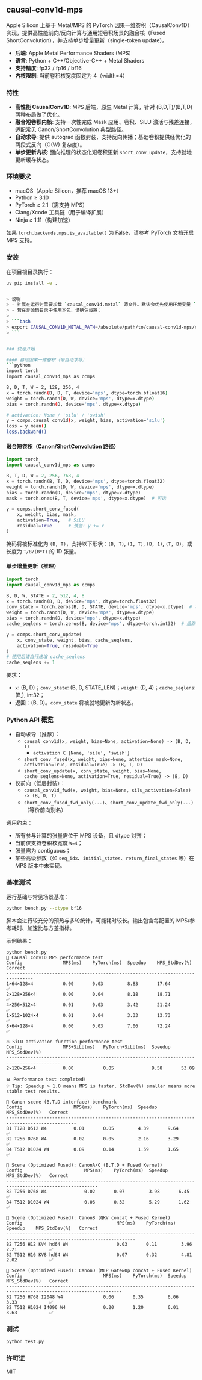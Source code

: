 ## causal-conv1d-mps

Apple Silicon 上基于 Metal/MPS 的 PyTorch 因果一维卷积（CausalConv1D）实现，提供高性能前向/反向计算与通用短卷积场景的融合核（Fused ShortConvolution），并支持单步增量更新（single-token update）。

- **后端**: Apple Metal Performance Shaders (MPS)
- **语言**: Python + C++/Objective-C++ + Metal Shaders
- **支持精度**: fp32 / fp16 / bf16
- **内核限制**: 当前卷积核宽度固定为 4（width=4）


### 特性
- **高性能 CausalConv1D**: MPS 后端，原生 Metal 计算，针对 (B,D,T)/(B,T,D) 两种布局做了优化。
- **融合短卷积内核**: 支持一次性完成 Mask 应用、卷积、SiLU 激活与残差连接，适配常见 Canon/ShortConvolution 典型路径。
- **自动求导**: 提供 autograd 函数封装，支持反向传播；基础卷积提供经优化的两段式反向（O(W) 复杂度）。
- **单步更新内核**: 面向推理的状态化短卷积更新 `short_conv_update`，支持就地更新缓存状态。


### 环境要求
- macOS（Apple Silicon，推荐 macOS 13+）
- Python ≥ 3.10
- PyTorch ≥ 2.1（需支持 MPS）
- Clang/Xcode 工具链（用于编译扩展）
- Ninja ≥ 1.11（构建加速）

如果 `torch.backends.mps.is_available()` 为 False，请参考 PyTorch 文档开启 MPS 支持。


### 安装
在项目根目录执行：

```bash
uv pip install -e .


> 说明
> - 扩展在运行时需要加载 `causal_conv1d.metal` 源文件。默认会优先使用环境变量 `CAUSAL_CONV1D_METAL_PATH` 指定的路径；若未设置，会尝试从仓库根目录或当前工作目录查找同名文件。
> - 若在非源码目录中使用本包，请确保设置：
>
> ```bash
> export CAUSAL_CONV1D_METAL_PATH=/absolute/path/to/causal-conv1d-mps/causal_conv1d.metal
> ```


### 快速开始

#### 基础因果一维卷积（带自动求导）
```python
import torch
import causal_conv1d_mps as ccmps

B, D, T, W = 2, 128, 256, 4
x = torch.randn(B, D, T, device='mps', dtype=torch.bfloat16)
weight = torch.randn(D, W, device='mps', dtype=x.dtype)
bias = torch.randn(D, device='mps', dtype=x.dtype)

# activation: None / 'silu' / 'swish'
y = ccmps.causal_conv1d(x, weight, bias, activation='silu')
loss = y.mean()
loss.backward()
```

#### 融合短卷积（Canon/ShortConvolution 路径）
```python
import torch
import causal_conv1d_mps as ccmps

B, T, D, W = 2, 256, 768, 4
x = torch.randn(B, T, D, device='mps', dtype=torch.float32)
weight = torch.randn(D, W, device='mps', dtype=x.dtype)
bias = torch.randn(D, device='mps', dtype=x.dtype)
mask = torch.ones(B, T, device='mps', dtype=x.dtype)  # 可选

y = ccmps.short_conv_fused(
    x, weight, bias, mask,
    activation=True,   # SiLU
    residual=True      # 残差: y += x
)
```

掩码将被标准化为 `(B, T)`，支持以下形状：`(B, T)`, `(1, T)`, `(B, 1)`, `(T, B)`，或长度为 `T/B/(B*T)` 的 1D 张量。


#### 单步增量更新（推理）
```python
import torch
import causal_conv1d_mps as ccmps

B, D, W, STATE = 2, 512, 4, 8
x = torch.randn(B, D, device='mps', dtype=torch.float32)
conv_state = torch.zeros(B, D, STATE, device='mps', dtype=x.dtype)  # 将被就地更新
weight = torch.randn(D, W, device='mps', dtype=x.dtype)
bias = torch.randn(D, device='mps', dtype=x.dtype)
cache_seqlens = torch.zeros(B, device='mps', dtype=torch.int32)  # 追踪各 batch 的当前位置

y = ccmps.short_conv_update(
    x, conv_state, weight, bias, cache_seqlens,
    activation=True, residual=True
)
# 使用后请自行递增 cache_seqlens
cache_seqlens += 1
```

要求：
- `x`: (B, D)；`conv_state`: (B, D, STATE_LEN)；`weight`: (D, 4)；`cache_seqlens`: (B,), int32；
- 返回：(B, D)。`conv_state` 将被就地更新为新状态。


### Python API 概览
- 自动求导（推荐）：
  - `causal_conv1d(x, weight, bias=None, activation=None) -> (B, D, T)`
    - `activation ∈ {None, 'silu', 'swish'}`
  - `short_conv_fused(x, weight, bias=None, attention_mask=None, activation=True, residual=True) -> (B, T, D)`
  - `short_conv_update(x, conv_state, weight, bias=None, cache_seqlens=None, activation=True, residual=True) -> (B, D)`
- 仅前向（低层封装）：
  - `causal_conv1d_fwd(x, weight, bias=None, silu_activation=False) -> (B, D, T)`
  - `short_conv_fused_fwd_only(...)`、`short_conv_update_fwd_only(...)`（等价前向别名）

通用约束：
- 所有参与计算的张量需位于 MPS 设备，且 dtype 对齐；
- 当前仅支持卷积核宽度 `W=4`；
- 张量需为 contiguous；
- 某些高级参数（如 `seq_idx`、`initial_states`、`return_final_states` 等）在 MPS 版本中未实现。


### 基准测试
运行基础与常见场景基准：

```bash
python bench.py --dtype bf16
```

脚本会进行较充分的预热与多轮统计，可能耗时较长。输出包含每配置的 MPS/参考耗时、加速比与方差指标。

示例结果：

```text
python bench.py
🚀 Causal Conv1D MPS performance test
Config               MPS(ms)    PyTorch(ms)  Speedup    MPS_StdDev(%)   Correct
--------------------------------------------------------------------------------
1×64×128×4           0.00       0.03         8.83       17.64           ✅
2×128×256×4          0.00       0.04         8.18       18.71           ✅
4×256×512×4          0.01       0.03         3.42       21.24           ✅
1×512×1024×4         0.01       0.04         3.33       13.73           ✅
8×64×128×4           0.00       0.03         7.06       72.24           ✅

🔥 SiLU activation function performance test
Config               MPS+SiLU(ms)   PyTorch+SiLU(ms)  Speedup    MPS_StdDev(%)
------------------------------------------------------------------------------------------
2×128×256×4          0.00           0.05              9.58       53.09

📊 Performance test completed!
💡 Tip: Speedup > 1.0 means MPS is faster. StdDev(%) smaller means more stable test results.

🧪 Canon scene (B,T,D interface) benchmark
Config                   MPS(ms)    PyTorch(ms)  Speedup    MPS_StdDev(%)   Correct
------------------------------------------------------------------------------------------------
B1 T128 D512 W4          0.01       0.05         4.39       9.64            ✅
B2 T256 D768 W4          0.02       0.05         2.16       3.29            ✅
B4 T512 D1024 W4         0.09       0.14         1.59       1.65            ✅

🧪 Scene (Optimized Fused): CanonA/C (B,T,D + Fused Kernel)
Config                       MPS(ms)    PyTorch(ms)  Speedup    MPS_StdDev(%)   Correct
--------------------------------------------------------------------------------------------------------
B2 T256 D768 W4              0.02       0.07         3.98       6.45            ✅
B4 T512 D1024 W4             0.06       0.32         5.29       1.62            ✅

🧪 Scene (Optimized Fused): CanonB (QKV concat + Fused Kernel)
Config                                   MPS(ms)    PyTorch(ms)  Speedup    MPS_StdDev(%)   Correct
----------------------------------------------------------------------------------------------------------------------
B2 T256 H12 KV4 hd64 W4                  0.03       0.11         3.96       2.21            ✅
B2 T512 H16 KV8 hd64 W4                  0.07       0.32         4.81       2.02            ✅

🧪 Scene (Optimized Fused): CanonD (MLP Gate&Up concat + Fused Kernel)
Config                              MPS(ms)    PyTorch(ms)  Speedup    MPS_StdDev(%)   Correct
-----------------------------------------------------------------------------------------------------------------
B2 T256 H768 I2048 W4               0.06       0.35         6.06       3.33            ✅
B2 T512 H1024 I4096 W4              0.20       1.20         6.01       3.63            ✅
```


### 测试

```bash
python test.py
```


### 许可证
MIT
